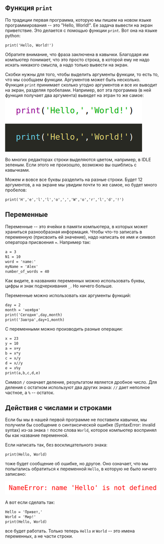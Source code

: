 ## Функция ```print```

По традиции первая программа, которую мы пишем на новом языке программирования -- это "Hello, World!". Ее задача вывести на экран приветствие. Это делается с помощью функции ```print```. Вот она на языке python:

    print('Hello, World!')

Обратите внимание, что фраза заключена в кавычки. Благодаря им компьютер понимает, что это просто строка, в которой ему не надо искать никакого смысла, а надо только вывести на экран. 

Скобки нужны для того, чтобы выделить аргументы функции, то есть то, что мы сообщаем функции. Аргументов может быть несколько. Функция ```print``` принимает сколько угодно аргументов и все их выводит на экран, разделяя пробелами. Например, вот эта программа (в ней функция получает два аргумента) выведет на этран то же самое:
![print('Hello,','World!')](color_styles.png "Выделение цветом")

Во многих редакторах строки выделяются цветом, например, в IDLE зеленым. Если этого не произошло, возможно вы ошиблись с кавычками.

Можем и вовсе все буквы разделить на разные строки. Будет 12 аргументов, а на экране мы увидим почти то же самое, но будет много пробелов:

    print('H','e','l','l','o',',','W','o','r','l','d','!')


## Переменные

Переменные -- это ячейки в памяти компьютера, в которых может храниться разнообразная информация. Чтобы что-то записать в переменную (присвоить ей значение), надо написать ее имя и символ оператора присвоения ```=```. Например так:

    a = 3
    N1 = 10
    word = 'name:'
    myName = 'Alex'
    number_of_words = 40

Как видите, в названиях переменных можно использовать буквы, цифры и знак подчеркивания ```_```. Но ничего больше.

Переменные можно использовать как аргументы функций:

    day = 2
    month = 'ноября'
    print('Сегодня',day,month)
    print('Завтра',day+1,month)

С переменными можно производить разные операции:

    x = 23
    y = 10
    a = x+y
    b = x*y
    c = x/y
    d = x//y
    e = x%y
    print(a,b,c,d,e)

Символ ```/``` означает деление, результатом является дробное число. Для деления с остатком используют два других знака: ```//``` дает неполное частное, а ```%``` -- остаток.


## Действия с числами и строками

Если бы мы в нашей первой программе не поставили кавычки, мы получили бы сообщение о синтаксической ошибке (SyntaxError: invalid syntax) из-за знака ```!``` после слова ```World```, которое компьютер воспринял бы как название переменной.

Если написать так, без восклицательного знака:

    print(Hello, World)

тоже будет сообщение об ошибке, но другое. Оно означает, что мы попытались обратиться к переменной ```Hello```, в которую не было ничего записано:

![NameError: name 'Hello' is not defined](name_error.png "Ошибка имени")

А вот если сделать так:

    Hello = 'Привет,'
    World = 'Мир!'
    print(Hello, World)

все будет работать. Только теперь ```Hello``` и ```World``` -- это имена переменных, а не части строки.
